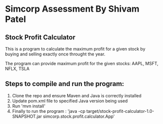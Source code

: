 # Simcorp Assessment By Shivam Patel

## Stock Profit Calculator

This is a program to calculate the maximum profit for a given stock by buying and selling exactly once throught the year.

The program can provide maximum profit for the given stocks: AAPL, MSFT, NFLX, TSLA

## Steps to compile and run the program:
1. Clone the repo and ensure Maven and Java is correctly installed 
2. Update pom.xml file to specified Java version being used
2. Run 'mvn install'
3. Finally to run the program : 'java -cp target/stock-profit-calculator-1.0-SNAPSHOT.jar simcorp.stock.profit.calculator.App'